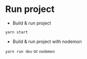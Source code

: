 # Run project

- Build & run project

`yarn start`

- Build & run project with nodemon

`yarn run dev` or `nodemon`
